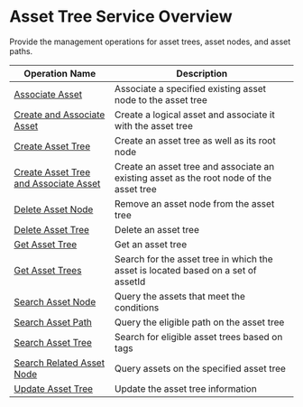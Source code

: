 # Asset Tree Service Overview



Provide the management operations for asset trees, asset nodes, and asset paths.

| Operation Name     | Description                |
|--------------|---------------------|
|[Associate Asset](associate_asset)  |Associate a specified existing asset node to the asset tree|
|[Create and Associate Asset](create_and_associate_asset) |Create a logical asset and associate it with the asset tree|
|[Create Asset Tree](create_asset_tree)|Create an asset tree as well as its root node|
|[Create Asset Tree and Associate Asset](create_asset_tree_and_associate_asset)| Create an asset tree and associate an existing asset as the root node of the asset tree|
|[Delete Asset Node](delete_asset_node) |Remove an asset node from the asset tree|
|[Delete Asset Tree](delete_asset_tree)|  Delete an asset tree  |
| [Get Asset Tree](get_asset_tree) | Get an asset tree   |
|[Get Asset Trees](get_asset_trees)  |Search for the asset tree in which the asset is located based on a set of assetId|
|[Search Asset Node](search_asset_node) |Query the assets that meet the conditions |
|[Search Asset Path](search_asset_path) |Query the eligible path on the asset tree|
| [Search Asset Tree](search_asset_tree)    | Search for eligible asset trees based on tags |
|[Search Related Asset Node](search_related_asset_node) |Query assets on the specified asset tree|
|[Update Asset Tree](update_asset_tree)| Update the asset tree information|






